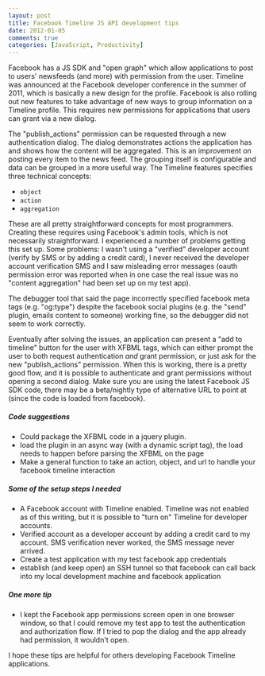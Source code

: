 ```yaml
---
layout: post
title: Facebook Timeline JS API development tips
date: 2012-01-05
comments: true
categories: [JavaScript, Productivity]
---
```


Facebook has a JS SDK and "open graph" which allow applications to post to users' newsfeeds (and more) with permission from the user. Timeline was announced at the Facebook developer conference in the summer of 2011, which is basically a new design for the profile. Facebook is also rolling out new features to take advantage of new ways to group information on a Timeline profile. This requires new permissions for applications that users can grant via a new dialog.

The "publish_actions" permission can be requested through a new authentication dialog. The dialog demonstrates actions the application has and shows how the content will be aggregated. This is an improvement on posting every item to the news feed. The grouping itself is configurable and data can be grouped in a more useful way. The Timeline features specifies three technical concepts:

 * `object`
 * `action`
 * `aggregation`

These are all pretty straightforward concepts for most programmers. Creating these requires using Facebook's admin tools, which is not necessarily straightforward. I experienced a number of problems getting this set up. Some problems: I wasn't using a "verified" developer account (verify by SMS or by adding a credit card), I never received the developer account verification SMS and I saw misleading error messages (oauth permission error was reported when in one case the real issue was no "content aggregation" had been set up on my test app). 

The debugger tool that said the page incorrectly specified facebook meta tags (e.g. "og:type") despite the facebook social plugins (e.g. the "send" plugin, emails content to someone) working fine, so the debugger did not seem to work correctly.

Eventually after solving the issues, an application can present a "add to timeline" button for the user with XFBML tags, which can either prompt the user to both request authentication *and* grant permission, or just ask for the new "publish_actions" permission. When this is working, there is a pretty good flow, and it is possible to authenticate and grant permissions without opening a second dialog. Make sure you are using the latest Facebook JS SDK code, there may be a beta/nightly type of alternative URL to point at (since the code is loaded from facebook).

##### Code suggestions

 * Could package the XFBML code in a jquery plugin.
 * load the plugin in an async way (with a dynamic script tag), the load needs to happen before parsing the XFBML on the page
 * Make a general function to take an action, object, and url to handle your facebook timeline interaction

##### Some of the setup steps I needed

 * A Facebook account with Timeline enabled. Timeline was not enabled as of this writing, but it is possible to "turn on" Timeline for developer accounts.
 * Verified account as a developer account by adding a credit card to my account. SMS verification never worked, the SMS message never arrived.
 * Create a test application with my test facebook app credentials 
 * establish (and keep open) an SSH tunnel so that facebook can call back into my local development machine and facebook application

##### One more tip

 *  I kept the Facebook app permissions screen open in one browser window, so that I could remove my test app to test the authentication and authorization flow. If I tried to pop the dialog and the app already had permission, it wouldn't open.

I hope these tips are helpful for others developing Facebook Timeline applications.
